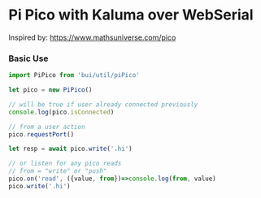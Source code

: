 Pi Pico with Kaluma over WebSerial
========================================

Inspired by: https://www.mathsuniverse.com/pico

### Basic Use

```js
import PiPico from 'bui/util/piPico'

let pico = new PiPico()

// will be true if user already connected previously
console.log(pico.isConnected)

// from a user action
pico.requestPort()

let resp = await pico.write('.hi')

// or listen for any pico reads
// from = "write" or "push"
pico.on('read', ({value, from})=>console.log(from, value)
pico.write('.hi')
```